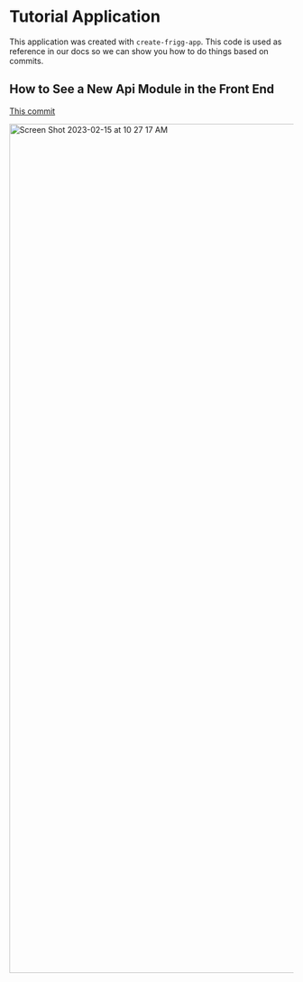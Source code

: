 # Tutorial Application

This application was created with `create-frigg-app`. This code is used as reference in our docs so we can show you how to do things based on commits.

## How to See a New Api Module in the Front End

[This commit](https://github.com/friggframework/TutorialApplication/commit/c86db8223e1cbda47ef068e42485c07de56aab2e)

<img width="1504" alt="Screen Shot 2023-02-15 at 10 27 17 AM" src="https://user-images.githubusercontent.com/3011407/219055162-0c733ffc-59a9-475a-a61b-eefb38324fc5.png">
